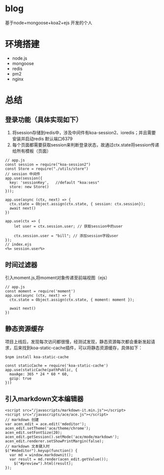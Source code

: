# blog
基于node+mongoose+koa2+ejs 开发的个人
# 环境搭建

- node.js
- mongoose
- redis
- pm2
- nginx

# 总结
## 登录功能（具体实现如下）
1. 将session存储到redis中，涉及中间件有koa-session2、ioredis；并且需要安装并启动redis 默认端口6379
2. 每个页面都需要获取session来判断登录状态，故通过ctx.state将session传递给所有模板（页面）
```
// app.js
const session = require("koa-session2")
const Store = require("./utils/store")
// session 中间件
app.use(session({
  key: 'sessionKey',   //default "koa:sess"
  store: new Store()
}));

app.use(async (ctx, next) => {
  ctx.state = Object.assign(ctx.state, { session: ctx.session});
  await next()
})

app.use(ctx => {
    let user = ctx.session.user; // 获取session中的user
 
    ctx.session.user = "bill"; // 添加session字段user
});
// index.ejs
<%= session.user%>
```
## 时间过滤器
引入moment.js,将moment对象传递至前端视图（ejs）
```
// app.js
const moment = require('moment')
app.use(async (ctx, next) => {
  ctx.state = Object.assign(ctx.state, { moment: moment });
  
  await next()
})
```

## 静态资源缓存

项目上线后，发现每次访问都很慢，经测试发现，静态资源每次都会重新发起请求，后来找到koa-static-cache插件，可以将静态资源缓存，具体如下：

```
$npm install koa-static-cache

```

```
const staticCache = require('koa-static-cache')
app.use(staticCache(pathPublic, {
  maxAge: 365 * 24 * 60 * 60,
  gzip: true
}))
```

## 引入markdown文本编辑器

```
<script src="/javascripts/markdown-it.min.js"></script>
<script src="/javascripts/ace/ace.js"></script>
// markdown 创建
var acen_edit = ace.edit('mdeditor'); 
acen_edit.setTheme('ace/theme/chrome');
acen_edit.setFontSize(20);
acen_edit.getSession().setMode('ace/mode/markdown');
acen_edit.renderer.setShowPrintMargin(false);
// markdown 文本键入时
$("#mdeditor").keyup(function() {
  var md = window.markdownit();
  var result = md.render(acen_edit.getValue());
    $("#preview").html(result);
});
```
